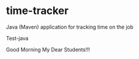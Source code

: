 # time-tracker
Java (Maven) application for tracking time on the job

Test-java

Good Morning My Dear Students!!!
